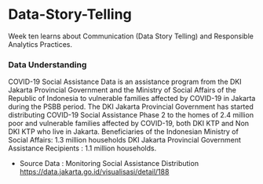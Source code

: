# Data-Story-Telling
Week ten learns about Communication (Data Story Telling) and Responsible Analytics Practices.

### Data Understanding
COVID-19 Social Assistance Data is an assistance program from the DKI Jakarta Provincial Government and the Ministry of Social Affairs of the Republic of Indonesia to vulnerable families affected by COVID-19 in Jakarta during the PSBB period. The DKI Jakarta Provincial Government has started distributing COVID-19 Social Assistance Phase 2 to the homes of 2.4 million poor and vulnerable families affected by COVID-19, both DKI KTP and Non DKI KTP who live in Jakarta. Beneficiaries of the Indonesian Ministry of Social Affairs: 1.3 million households DKI Jakarta Provincial Government Assistance Recipients : 1.1 million households.
- Source Data : Monitoring Social Assistance Distribution
https://data.jakarta.go.id/visualisasi/detail/188 
